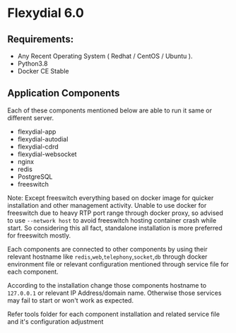 Flexydial 6.0
====================================

Requirements:
-------------------------
- Any Recent Operating System ( Redhat / CentOS / Ubuntu ).
- Python3.8
- Docker CE Stable

Application Components
-------------------------

Each of these components mentioned below are able to run it same or different server.

- flexydial-app
- flexydial-autodial
- flexydial-cdrd
- flexydial-websocket
- nginx
- redis
- PostgreSQL
- freeswitch

Note: Except freeswitch everything based on docker image for quicker installation and other management activity.
Unable to use docker for freeswitch due to heavy RTP port range through docker proxy, so advised to use
 ``--network host`` to avoid freeswitch hosting container crash while start.
So considering this all fact, standalone installation is more preferred for freeswitch mostly.

Each components are connected to other components by using their relevant hostname like `redis`,`web`,`telephony`,`socket`,`db` through docker environment file or relevant configuration mentioned through service file for each component.

According to the installation change those components hostname to `127.0.0.1` or relevant IP Address/domain name. Otherwise those services may fail to start or won't work as expected.

Refer tools folder for each component installation and related service file and it's configuration adjustment